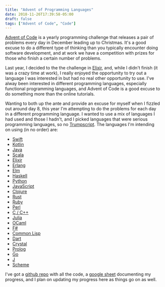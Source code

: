 ```yaml
---
title: "Advent of Programming Languages"
date: 2018-11-26T17:39:58-05:00
draft: false
tags: ["Advent of Code", "Code"]
---
```


[Advent of Code](https://adventofcode.com) is a yearly programming challenge that releases a pair of problems every day in December leading up to Christmas. It's a good excuse to do a different type of thinking than you typically encounter doing software development, and at work we have a competition with prizes for those who finish a certain number of problems.

Last year, I decided to the the challenge in [Elixir](https://elixir-lang.org), and, while I didn't finish (it was a crazy time at work), I really enjoyed the opportunity to try out a language I was interested in but had no real other opportunity to use. I've alway been interested in different programming languages, especially functional programming languages, and Advent of Code is a good excuse to do something more than the online tutorials. 

Wanting to both up the ante and provide an excuse for myself when I fizzled out around day 8, this year I'm attempting to do the problems for each day in a different programming language. I wanted to use a mix of languages I had used and those I hadn't, and I picked languages that were serious programming languages, so no [Trumpscript](https://github.com/samshadwell/TrumpScript). The languages I'm intending on using (in no order) are:

- [Swift](https://swift.org)
- [Kotlin](https://kotlinlang.org)
- [Java](https://www.java.com/en/)
- [Scala](https://www.scala-lang.org)
- [Elixir](https://elixir-lang.org)
- [Erlang](https://www.erlang.org)
- [Elm](https://elm-lang.org)
- [Haskell](https://www.haskell.org)
- [Python](https://www.python.org)
- [JavaScript](https://developer.mozilla.org/en-US/docs/Web/JavaScript)
- [Clojure](https://clojure.org)
- [Rust](https://www.rust-lang.org/en-US/)
- [Ruby](https://www.ruby-lang.org/en/)
- [Perl](https://www.perl.org)
- [C / C++](https://en.wikipedia.org/wiki/C%2B%2B)
- [Julia](https://julialang.org)
- [OCaml](https://ocaml.org)
- [F#](https://fsharp.org)
- [Common Lisp](https://common-lisp.net) 
- [Dart](https://www.dartlang.org)
- [Crystal](https://crystal-lang.org)
- [Prolog](https://en.wikipedia.org/wiki/Prolog)
- [Go](https://golang.org)
- [J](http://www.jsoftware.com)
- [Scheme](https://en.wikipedia.org/wiki/Scheme_(programming_language))

I've got a [github repo](https://github.com/donniemattingly/aoc2018) with all the code, a [google sheet](https://docs.google.com/spreadsheets/d/1n4-w7unwe4NbI0Nfyhp4Ca8XlEOArJtDrGl_RJSIZoo/edit?usp=sharing) documenting my progress, and I plan on updating my progress here as things go on as well. 